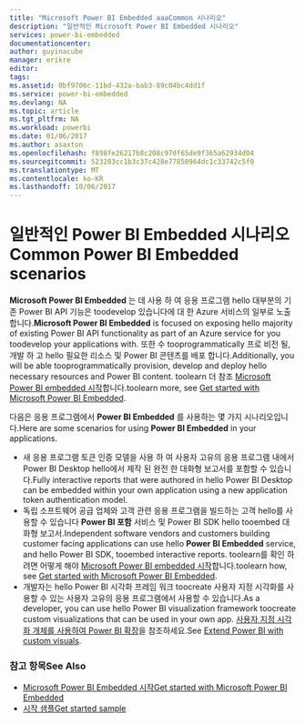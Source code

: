 ```yaml
---
title: "Microsoft Power BI Embedded aaaCommon 시나리오"
description: "일반적인 Microsoft Power BI Embedded 시나리오"
services: power-bi-embedded
documentationcenter: 
author: guyinacube
manager: erikre
editor: 
tags: 
ms.assetid: 0bf9706c-11bd-432a-bab3-89c04bc4dd1f
ms.service: power-bi-embedded
ms.devlang: NA
ms.topic: article
ms.tgt_pltfrm: NA
ms.workload: powerbi
ms.date: 01/06/2017
ms.author: asaxton
ms.openlocfilehash: f898fe26217b8c208c97df65de9f365a62934d04
ms.sourcegitcommit: 523283cc1b3c37c428e77850964dc1c33742c5f0
ms.translationtype: MT
ms.contentlocale: ko-KR
ms.lasthandoff: 10/06/2017
---
```

# <a name="common-power-bi-embedded-scenarios"></a><span data-ttu-id="f1442-103">일반적인 Power BI Embedded 시나리오</span><span class="sxs-lookup"><span data-stu-id="f1442-103">Common Power BI Embedded scenarios</span></span>
<span data-ttu-id="f1442-104">**Microsoft Power BI Embedded** 는 데 사용 하 여 응용 프로그램 hello 대부분의 기존 Power BI API 기능은 toodevelop 있습니다에 대 한 Azure 서비스의 일부로 노출 합니다.</span><span class="sxs-lookup"><span data-stu-id="f1442-104">**Microsoft Power BI Embedded** is focused on exposing hello majority of existing Power BI API functionality as part of an Azure service for you toodevelop your applications with.</span></span>  <span data-ttu-id="f1442-105">또한 수 tooprogrammatically 프로 비전 될, 개발 하 고 hello 필요한 리소스 및 Power BI 콘텐츠를 배포 합니다.</span><span class="sxs-lookup"><span data-stu-id="f1442-105">Additionally, you will be able tooprogrammatically provision, develop and deploy hello necessary resources and Power BI content.</span></span> <span data-ttu-id="f1442-106">toolearn 더 참조 [Microsoft Power BI embedded 시작](power-bi-embedded-get-started.md)합니다.</span><span class="sxs-lookup"><span data-stu-id="f1442-106">toolearn more, see [Get started with Microsoft Power BI Embedded](power-bi-embedded-get-started.md).</span></span>

<span data-ttu-id="f1442-107">다음은 응용 프로그램에서 **Power BI Embedded** 를 사용하는 몇 가지 시나리오입니다.</span><span class="sxs-lookup"><span data-stu-id="f1442-107">Here are some scenarios for using **Power BI Embedded** in your applications.</span></span>

* <span data-ttu-id="f1442-108">새 응용 프로그램 토큰 인증 모델을 사용 하 여 사용자 고유의 응용 프로그램 내에서 Power BI Desktop hello에서 제작 된 완전 한 대화형 보고서를 포함할 수 있습니다.</span><span class="sxs-lookup"><span data-stu-id="f1442-108">Fully interactive reports that were authored in hello Power BI Desktop can be embedded within your own application using a new application token authentication model.</span></span>
* <span data-ttu-id="f1442-109">독립 소프트웨어 공급 업체와 고객 관련 응용 프로그램을 빌드하는 고객 hello를 사용할 수 있습니다 **Power BI 포함** 서비스 및 Power BI SDK hello tooembed 대화형 보고서.</span><span class="sxs-lookup"><span data-stu-id="f1442-109">Independent software vendors and customers building customer facing applications can use hello **Power BI Embedded** service, and hello Power BI SDK, tooembed interactive reports.</span></span> <span data-ttu-id="f1442-110">toolearn를 확인 하려면 어떻게 해야 [Microsoft Power BI embedded 시작](power-bi-embedded-get-started.md)합니다.</span><span class="sxs-lookup"><span data-stu-id="f1442-110">toolearn how, see [Get started with Microsoft Power BI Embedded](power-bi-embedded-get-started.md).</span></span>
* <span data-ttu-id="f1442-111">개발자는 hello Power BI 시각화 프레임 워크 toocreate 사용자 지정 시각화를 사용할 수 있는 사용자 고유의 응용 프로그램에서 사용할 수 있습니다.</span><span class="sxs-lookup"><span data-stu-id="f1442-111">As a developer, you can use hello Power BI visualization framework toocreate custom visualizations that can be used in your own app.</span></span> <span data-ttu-id="f1442-112">[사용자 지정 시각화 개체를 사용하여 Power BI 확장](https://powerbi.microsoft.com/custom-visuals/)을 참조하세요.</span><span class="sxs-lookup"><span data-stu-id="f1442-112">See [Extend Power BI with custom visuals](https://powerbi.microsoft.com/custom-visuals/).</span></span>

### <a name="see-also"></a><span data-ttu-id="f1442-113">참고 항목</span><span class="sxs-lookup"><span data-stu-id="f1442-113">See Also</span></span>
* [<span data-ttu-id="f1442-114">Microsoft Power BI Embedded 시작</span><span class="sxs-lookup"><span data-stu-id="f1442-114">Get started with Microsoft Power BI Embedded</span></span>](power-bi-embedded-get-started.md)
* [<span data-ttu-id="f1442-115">시작 샘플</span><span class="sxs-lookup"><span data-stu-id="f1442-115">Get started sample</span></span>](power-bi-embedded-get-started.md)

